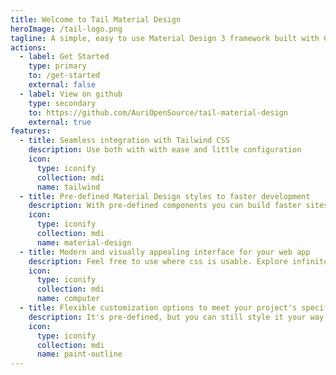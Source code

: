 ```yaml
---
title: Welcome to Tail Material Design
heroImage: /tail-logo.png
tagline: A simple, easy to use Material Design 3 framework built with CSS and Tailwind.
actions:
  - label: Get Started
    type: primary
    to: /get-started
    external: false
  - label: View on github
    type: secondary
    to: https://github.com/AuriOpenSource/tail-material-design
    external: true
features:
  - title: Seamless integration with Tailwind CSS
    description: Use both with with ease and little configuration
    icon:
      type: iconify
      collection: mdi
      name: tailwind
  - title: Pre-defined Material Design styles to faster development
    description: With pre-defined components you can build faster sites faster
    icon:
      type: iconify
      collection: mdi
      name: material-design
  - title: Modern and visually appealing interface for your web app
    description: Feel free to use where css is usable. Explore infinite possibilities.
    icon:
      type: iconify
      collection: mdi
      name: computer
  - title: Flexible customization options to meet your project's specific needs
    description: It's pre-defined, but you can still style it your way
    icon:
      type: iconify
      collection: mdi
      name: paint-outline
---
```

